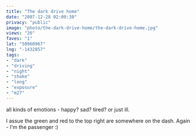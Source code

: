 ```yaml
---
title: "The dark drive home"
date: "2007-12-28 02:00:30"
privacy: "public"
image: "photo/the-dark-drive-home/the-dark-drive-home.jpg"
views: "26"
faves: "1"
lat: "50960967"
lng: "-1432857"
tags:
- "dark"
- "driving"
- "night"
- "shake"
- "long"
- "exposure"
- "m27"
---
```

all kinds of emotions - happy? sad? tired? or just ill.

I assue the green and red to the top right are somewhere on the dash. Again - I'm the passenger :)
